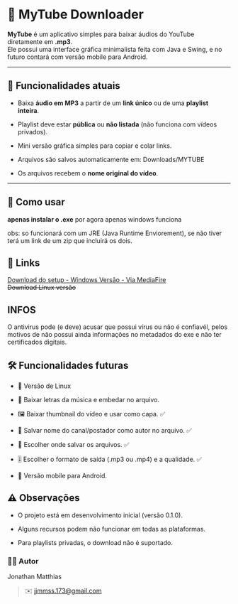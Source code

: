 # 🎵 MyTube Downloader

**MyTube** é um aplicativo simples para baixar áudios do YouTube diretamente em **.mp3**.  
Ele possui uma interface gráfica minimalista feita com Java e Swing, e no futuro contará com versão mobile para Android.

---

## 📌 Funcionalidades atuais
- Baixa **áudio em MP3** a partir de um **link único** ou de uma **playlist inteira**.
- Playlist deve estar **pública** ou **não listada** (não funciona com vídeos privados).
- Mini versão gráfica simples para copiar e colar links.
- Arquivos são salvos automaticamente em: Downloads/MYTUBE

- Os arquivos recebem o **nome original do vídeo**.



---

## 📖 Como usar

**apenas instalar o .exe**
por agora apenas windows funciona

obs: so funcionará com um JRE (Java Runtime Enviorement), se não tiver terá um link de um zip que incluirá os dois.

## 🔗 Links  
[Download do setup - Windows Versão - Via MediaFire](https://www.mediafire.com/file/xdr3negxwvap4gw/MyTube-Setup-1.8.0.zip/file)  
~~Download Linux versão~~  

## INFOS

O antivirus pode (e deve) acusar que possui vírus ou não é confiavél, pelos motivos de não possui ainda informações no metadados do exe e não ter certificados digitais.

## 🛠️ Funcionalidades futuras

- 🐧 Versão de Linux

- 📜 Baixar letras da música e embedar no arquivo.

- 🖼️ Baixar thumbnail do vídeo e usar como capa. ✅

- 👤 Salvar nome do canal/postador como autor no arquivo. ✅

- 💾 Escolher onde salvar os arquivos. ✅

- 🎚️ Escolher o formato de saída (.mp3 ou .mp4) e a qualidade. ✅

- 📱 Versão mobile para Android.

## ⚠️ Observações

- O projeto está em desenvolvimento inicial (versão 0.1.0).

- Alguns recursos podem não funcionar em todas as plataformas.

- Para playlists privadas, o download não é suportado.  



### 👨‍💻 Autor

Jonathan Matthias
> ✉️ jjmmss.173@gmail.com
